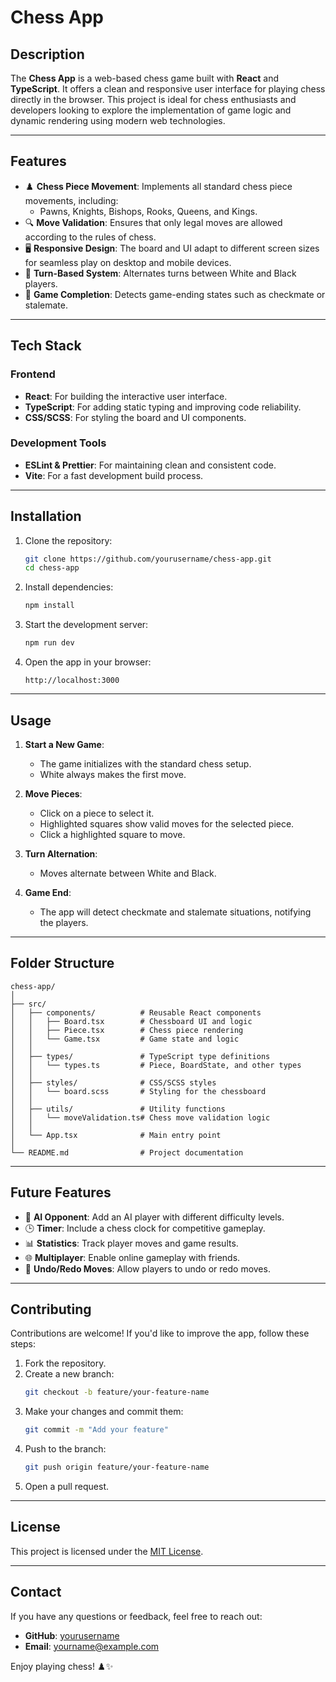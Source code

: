 # **Chess App**

## **Description**

The **Chess App** is a web-based chess game built with **React** and **TypeScript**. It offers a clean and responsive user interface for playing chess directly in the browser. This project is ideal for chess enthusiasts and developers looking to explore the implementation of game logic and dynamic rendering using modern web technologies.

---

## **Features**

- ♟️ **Chess Piece Movement**: Implements all standard chess piece movements, including:
  - Pawns, Knights, Bishops, Rooks, Queens, and Kings.
- 🔍 **Move Validation**: Ensures that only legal moves are allowed according to the rules of chess.
- 🖥️ **Responsive Design**: The board and UI adapt to different screen sizes for seamless play on desktop and mobile devices.
- 🔄 **Turn-Based System**: Alternates turns between White and Black players.
- 🏁 **Game Completion**: Detects game-ending states such as checkmate or stalemate.

---

## **Tech Stack**

### **Frontend**
- **React**: For building the interactive user interface.
- **TypeScript**: For adding static typing and improving code reliability.
- **CSS/SCSS**: For styling the board and UI components.

### **Development Tools**
- **ESLint & Prettier**: For maintaining clean and consistent code.
- **Vite**: For a fast development build process.

---

## **Installation**

1. Clone the repository:
   ```bash
   git clone https://github.com/yourusername/chess-app.git
   cd chess-app
   ```

2. Install dependencies:
   ```bash
   npm install
   ```

3. Start the development server:
   ```bash
   npm run dev
   ```

4. Open the app in your browser:
   ```
   http://localhost:3000
   ```

---

## **Usage**

1. **Start a New Game**:
   - The game initializes with the standard chess setup.
   - White always makes the first move.

2. **Move Pieces**:
   - Click on a piece to select it.
   - Highlighted squares show valid moves for the selected piece.
   - Click a highlighted square to move.

3. **Turn Alternation**:
   - Moves alternate between White and Black.

4. **Game End**:
   - The app will detect checkmate and stalemate situations, notifying the players.

---

## **Folder Structure**

```
chess-app/
│
├── src/
│   ├── components/          # Reusable React components
│   │   ├── Board.tsx        # Chessboard UI and logic
│   │   ├── Piece.tsx        # Chess piece rendering
│   │   └── Game.tsx         # Game state and logic
│   │
│   ├── types/               # TypeScript type definitions
│   │   └── types.ts         # Piece, BoardState, and other types
│   │
│   ├── styles/              # CSS/SCSS styles
│   │   └── board.scss       # Styling for the chessboard
│   │
│   ├── utils/               # Utility functions
│   │   └── moveValidation.ts# Chess move validation logic
│   │
│   └── App.tsx              # Main entry point
│
└── README.md                # Project documentation
```

---

## **Future Features**

- 🧠 **AI Opponent**: Add an AI player with different difficulty levels.
- 🕒 **Timer**: Include a chess clock for competitive gameplay.
- 📊 **Statistics**: Track player moves and game results.
- 🌐 **Multiplayer**: Enable online gameplay with friends.
- 🔄 **Undo/Redo Moves**: Allow players to undo or redo moves.

---

## **Contributing**

Contributions are welcome! If you'd like to improve the app, follow these steps:

1. Fork the repository.
2. Create a new branch:
   ```bash
   git checkout -b feature/your-feature-name
   ```
3. Make your changes and commit them:
   ```bash
   git commit -m "Add your feature"
   ```
4. Push to the branch:
   ```bash
   git push origin feature/your-feature-name
   ```
5. Open a pull request.

---

## **License**

This project is licensed under the [MIT License](LICENSE).

---

## **Contact**

If you have any questions or feedback, feel free to reach out:

- **GitHub**: [yourusername](https://github.com/yourusername)
- **Email**: yourname@example.com

Enjoy playing chess! ♟️✨

